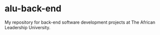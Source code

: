 # alu-back-end
My repository for back-end software development projects at The African Leadership University.
